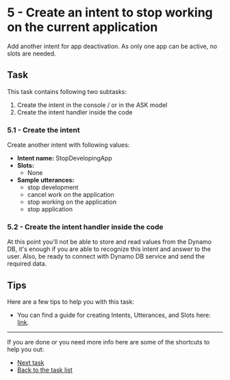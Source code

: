 # 5 - Create an intent to stop working on the current application

Add another intent for app deactivation. As only one app can be active, no slots are needed.

## Task

This task contains following two subtasks:

1. Create the intent in the console / or in the ASK model
2. Create the intent handler inside the code

### 5.1 - Create the intent

Create another intent with following values:

- **Intent name:** StopDevelopingApp
- **Slots:** 
  - None
- **Sample utterances:**
  - stop development
  - cancel work on the application
  - stop working on the application
  - stop application

### 5.2 - Create the intent handler inside the code

At this point you'll not be able to store and read values from the Dynamo DB, it's enough if you are able to recognize this intent and answer to the user. Also, be ready to connect with Dynamo DB service and send the required data.

## Tips

Here are a few tips to help you with this task:

- You can find a guide for creating Intents, Utterances, and Slots here: [link](https://developer.amazon.com/docs/custom-skills/create-intents-utterances-and-slots.html).

------

If you are done or you need more info here are some of the shortcuts to help you out:

- [Next task](../6-list-apps-intent)
- [Back to the task list](../)
